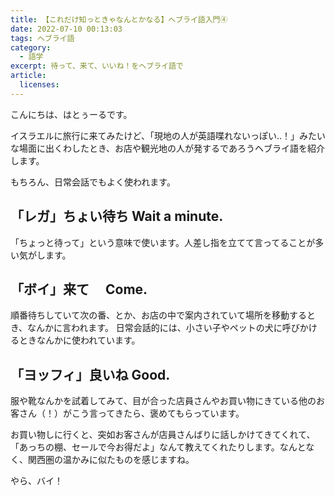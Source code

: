```yaml
---
title: 【これだけ知っときゃなんとかなる】ヘブライ語入門④
date: 2022-07-10 00:13:03
tags: ヘブライ語
category:
  - 語学
excerpt: 待って、来て、いいね！をヘブライ語で
article:
  licenses:
---
```


こんにちは、はとぅーるです。

イスラエルに旅行に来てみたけど、「現地の人が英語喋れないっぽい‥！」みたいな場面に出くわしたとき、お店や観光地の人が発するであろうヘブライ語を紹介します。

もちろん、日常会話でもよく使われます。

## 「レガ」ちょい待ち Wait a minute.

「ちょっと待って」という意味で使います。人差し指を立てて言ってることが多い気がします。

## 「ボイ」来て　 Come.

順番待ちしていて次の番、とか、お店の中で案内されていて場所を移動するとき、なんかに言われます。
日常会話的には、小さい子やペットの犬に呼びかけるときなんかに使われています。

## 「ヨッフィ」良いね Good.

服や靴なんかを試着してみて、目が合った店員さんやお買い物にきている他のお客さん（！）がこう言ってきたら、褒めてもらっています。

お買い物しに行くと、突如お客さんが店員さんばりに話しかけてきてくれて、「あっちの棚、セールで今お得だよ」なんて教えてくれたりします。なんとなく、関西圏の温かみに似たものを感じますね。

やら、バイ！
